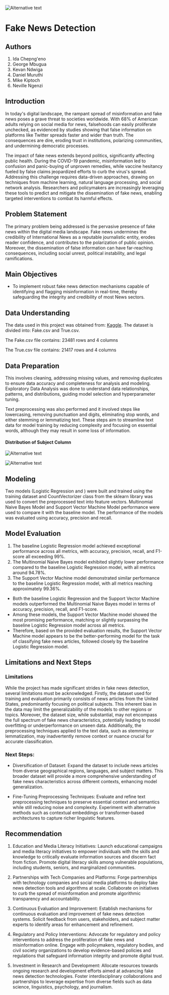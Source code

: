 ![Alternative text](https://github.com/idatonui/Fake-News-Prediction/blob/main/images/how-to-identify-fake-news-1.jpg)


# **Fake News Detection**


## Authors

1. Ida Chepng'eno
2. George Mbugua
3. Kevan Ndwiga
4. Daniel Muruthi
5. Mike Kiptoch
6. Neville Ngenzi



## Introduction

In today's digital landscape, the rampant spread of misinformation and fake news poses a grave threat to societies worldwide. With 68% of American adults relying on social media for news, falsehoods can easily proliferate unchecked, as evidenced by studies showing that false information on platforms like Twitter spreads faster and wider than truth. The consequences are dire, eroding trust in institutions, polarizing communities, and undermining democratic processes.

The impact of fake news extends beyond politics, significantly affecting public health. During the COVID-19 pandemic, misinformation led to confusion and panic-buying of unproven remedies, while vaccine hesitancy fueled by false claims jeopardized efforts to curb the virus's spread. Addressing this challenge requires data-driven approaches, drawing on techniques from machine learning, natural language processing, and social network analysis. Researchers and policymakers are increasingly leveraging these tools to predict and mitigate the dissemination of fake news, enabling targeted interventions to combat its harmful effects.


## Problem Statement

The primary problem being addressed is the pervasive presence of fake news within the digital media landscape. Fake news undermines the credibility of International News as a reputable journalistic entity, erodes reader confidence, and contributes to the polarization of public opinion. Moreover, the dissemination of false information can have far-reaching consequences, including social unrest, political instability, and legal ramifications.


## Main Objectives

- To implement robust fake news detection mechanisms capable of identifying and flagging misinformation in real-time, thereby safeguarding the integrity and credibility of most News sectors.


## Data Understanding

The data used in this project was obtained from: [Kaggle](https://www.kaggle.com/datasets/clmentbisaillon/fake-and-real-news-dataset). The dataset is divided into: Fake.csv and True.csv.

The Fake.csv file contains: 23481 rows and 4 columns

The True.csv file contains: 21417 rows and 4 columns



## Data Preparation

This involves cleaning, addressing missing values, and removing duplicates to ensure data accuracy and completeness for analysis and modeling. Exploratory Data Analysis was done to understand data relationships, patterns, and distributions, guiding model selection and hyperparameter tuning.

Text preprocessing was also performed and it involved steps like lowercasing, removing punctuation and digits, eliminating stop words, and either stemming or lemmatizing text. These steps aim to streamline text data for model training by reducing complexity and focusing on essential words, although they may result in some loss of information.


#### Distribution of Subject Column



![Alternative text](https://github.com/idatonui/Fake-News-Prediction/blob/main/images/subject%20in%20True%20News.png)




![Alternative text](https://github.com/idatonui/Fake-News-Prediction/blob/main/images/Subjects%20in%20Fake%20News.png)




## Modeling
 Two models (Logistic Regression and ) were built and trained using the training dataset and CountVectorizer class from the sklearn library was used to convert the preprocessed text into feature vectors. Multinomial Naive Bayes Model and Support Vector Machine Model performance were used to compare it with the baseline model. The performance of the models was evaluated using accuracy, precision and recall.

## Model Evaluation

1. The baseline Logistic Regression model achieved exceptional performance across all metrics, with accuracy, precision, recall, and F1-score all exceeding 99%.
2. The Multinomial Naive Bayes model exhibited slightly lower performance compared to the baseline Logistic Regression model, with all metrics around 94.78%.
3. The Support Vector Machine model demonstrated similar performance to the baseline Logistic Regression model, with all metrics reaching approximately 99.36%.


- Both the baseline Logistic Regression and the Support Vector Machine models outperformed the Multinomial Naive Bayes model in terms of accuracy, precision, recall, and F1-score.
- Among these models, the Support Vector Machine model showed the most promising performance, matching or slightly surpassing the baseline Logistic Regression model across all metrics.
- Therefore, based on the provided evaluation results, the Support Vector Machine model appears to be the better-performing model for the task of classifying fake news articles, followed closely by the baseline Logistic Regression model.


## Limitations and Next Steps


### Limitations

While the project has made significant strides in fake news detection, several limitations must be acknowledged. Firstly, the dataset used for training and evaluation primarily consists of news articles from the United States, predominantly focusing on political subjects. This inherent bias in the data may limit the generalizability of the models to other regions or topics. Moreover, the dataset size, while substantial, may not encompass the full spectrum of fake news characteristics, potentially leading to model overfitting or underperformance on unseen data. Additionally, the preprocessing techniques applied to the text data, such as stemming or lemmatization, may inadvertently remove context or nuance crucial for accurate classification. 



### Next Steps:

- Diversification of Dataset: Expand the dataset to include news articles from diverse geographical regions, languages, and subject matters. This broader dataset will provide a more comprehensive understanding of fake news characteristics across different contexts, enhancing model generalization.

- Fine-Tuning Preprocessing Techniques: Evaluate and refine text preprocessing techniques to preserve essential context and semantics while still reducing noise and complexity. Experiment with alternative methods such as contextual embeddings or transformer-based architectures to capture richer linguistic features.



## Recommendation

1. Education and Media Literacy Initiatives: Launch educational campaigns and media literacy initiatives to empower individuals with the skills and knowledge to critically evaluate information sources and discern fact from fiction. Promote digital literacy skills among vulnerable populations, including students, seniors, and marginalized communities.

2. Partnerships with Tech Companies and Platforms: Forge partnerships with technology companies and social media platforms to deploy fake news detection tools and algorithms at scale. Collaborate on initiatives to curb the spread of misinformation and promote algorithmic transparency and accountability.

3. Continuous Evaluation and Improvement: Establish mechanisms for continuous evaluation and improvement of fake news detection systems. Solicit feedback from users, stakeholders, and subject matter experts to identify areas for enhancement and refinement.

4. Regulatory and Policy Interventions: Advocate for regulatory and policy interventions to address the proliferation of fake news and misinformation online. Engage with policymakers, regulatory bodies, and civil society organizations to develop evidence-based policies and regulations that safeguard information integrity and promote digital trust.

5. Investment in Research and Development: Allocate resources towards ongoing research and development efforts aimed at advancing fake news detection technologies. Foster interdisciplinary collaborations and partnerships to leverage expertise from diverse fields such as data science, linguistics, psychology, and journalism.
